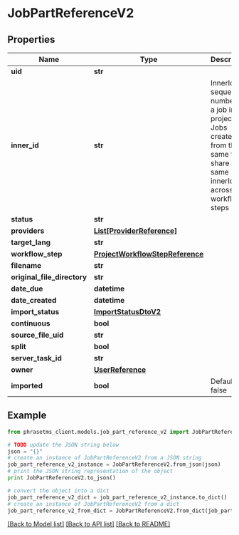 # JobPartReferenceV2

## Properties

| Name                        | Type                                                                | Description                                                                                                                        | Notes      |
| --------------------------- | ------------------------------------------------------------------- | ---------------------------------------------------------------------------------------------------------------------------------- | ---------- |
| **uid**                     | **str**                                                             |                                                                                                                                    | [optional] |
| **inner_id**                | **str**                                                             | InnerId is a sequential number of a job in a project. Jobs created from the same file share the same innerId across workflow steps | [optional] |
| **status**                  | **str**                                                             |                                                                                                                                    | [optional] |
| **providers**               | [**List[ProviderReference]**](ProviderReference.md)                 |                                                                                                                                    | [optional] |
| **target_lang**             | **str**                                                             |                                                                                                                                    | [optional] |
| **workflow_step**           | [**ProjectWorkflowStepReference**](ProjectWorkflowStepReference.md) |                                                                                                                                    | [optional] |
| **filename**                | **str**                                                             |                                                                                                                                    | [optional] |
| **original_file_directory** | **str**                                                             |                                                                                                                                    | [optional] |
| **date_due**                | **datetime**                                                        |                                                                                                                                    | [optional] |
| **date_created**            | **datetime**                                                        |                                                                                                                                    | [optional] |
| **import_status**           | [**ImportStatusDtoV2**](ImportStatusDtoV2.md)                       |                                                                                                                                    | [optional] |
| **continuous**              | **bool**                                                            |                                                                                                                                    | [optional] |
| **source_file_uid**         | **str**                                                             |                                                                                                                                    | [optional] |
| **split**                   | **bool**                                                            |                                                                                                                                    | [optional] |
| **server_task_id**          | **str**                                                             |                                                                                                                                    | [optional] |
| **owner**                   | [**UserReference**](UserReference.md)                               |                                                                                                                                    | [optional] |
| **imported**                | **bool**                                                            | Default: false                                                                                                                     | [optional] |

## Example

```python
from phrasetms_client.models.job_part_reference_v2 import JobPartReferenceV2

# TODO update the JSON string below
json = "{}"
# create an instance of JobPartReferenceV2 from a JSON string
job_part_reference_v2_instance = JobPartReferenceV2.from_json(json)
# print the JSON string representation of the object
print JobPartReferenceV2.to_json()

# convert the object into a dict
job_part_reference_v2_dict = job_part_reference_v2_instance.to_dict()
# create an instance of JobPartReferenceV2 from a dict
job_part_reference_v2_from_dict = JobPartReferenceV2.from_dict(job_part_reference_v2_dict)
```

[[Back to Model list]](../README.md#documentation-for-models) [[Back to API list]](../README.md#documentation-for-api-endpoints) [[Back to README]](../README.md)
